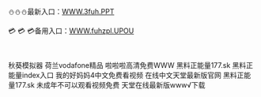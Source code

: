 <p>
	⛄⛄⛄最新入口：<a href="http://www.baidu.com/link?url=6MA2SWnO3Raqke39an_0PUxosM6ZrUGzi1BN9tNnlPW&wd">WWW.3fuh.PPT</a> 
	<p>
		💳
💳
💳备用入口：<a href="http://www.baidu.com/link?url=6MA2SWnO3Raqke39an_0PUxosM6ZrUGzi1BN9tNnlPW&wd">WWW.fuhzpl.UPOU</a> 
	</p>
	<p>
		<br />
	</p>
	<p>
		秋葵模拟器
荷兰vodafone精品
啦啦啦高清免费WWW
黑料正能量177.sk
黑料正能量index入口
我的好妈妈4中文免费看视频
在线中文天堂最新版官网
黑料正能量177.sk
未成年不可以观看视频免费
天堂在线最新版www√下载
	</p>
